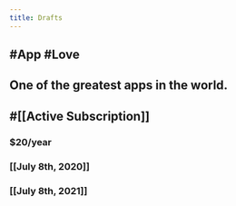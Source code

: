 ```yaml
---
title: Drafts 
---
```


## #App #Love

## One of the greatest apps in the world.

## #[[Active Subscription]]
### $20/year

### [[July 8th, 2020]]

### [[July 8th, 2021]]
